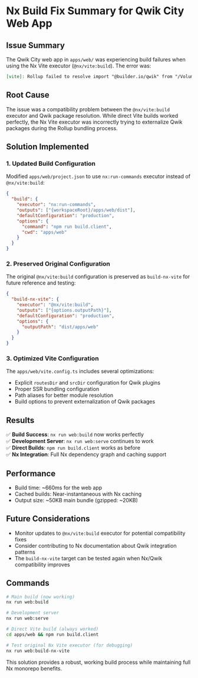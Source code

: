 # Nx Build Fix Summary for Qwik City Web App

## Issue Summary

The Qwik City web app in `apps/web/` was experiencing build failures when using the Nx Vite executor (`@nx/vite:build`). The error was:

```markdown
[vite]: Rollup failed to resolve import "@builder.io/qwik" from "/Volumes/MagicBag/GitHub/Mimic/Mimic/apps/web/src/root.tsx".
```

## Root Cause

The issue was a compatibility problem between the `@nx/vite:build` executor and Qwik package resolution. While direct Vite builds worked perfectly, the Nx Vite executor was incorrectly trying to externalize Qwik packages during the Rollup bundling process.

## Solution Implemented

### 1. Updated Build Configuration

Modified `apps/web/project.json` to use `nx:run-commands` executor instead of `@nx/vite:build`:

```json
{
  "build": {
    "executor": "nx:run-commands",
    "outputs": ["{workspaceRoot}/apps/web/dist"],
    "defaultConfiguration": "production",
    "options": {
      "command": "npm run build.client",
      "cwd": "apps/web"
    }
  }
}
```

### 2. Preserved Original Configuration

The original `@nx/vite:build` configuration is preserved as `build-nx-vite` for future reference and testing:

```json
{
  "build-nx-vite": {
    "executor": "@nx/vite:build",
    "outputs": ["{options.outputPath}"],
    "defaultConfiguration": "production",
    "options": {
      "outputPath": "dist/apps/web"
    }
  }
}
```

### 3. Optimized Vite Configuration

The `apps/web/vite.config.ts` includes several optimizations:

- Explicit `routesDir` and `srcDir` configuration for Qwik plugins
- Proper SSR bundling configuration
- Path aliases for better module resolution
- Build options to prevent externalization of Qwik packages

## Results

✅ **Build Success**: `nx run web:build` now works perfectly  
✅ **Development Server**: `nx run web:serve` continues to work  
✅ **Direct Builds**: `npm run build.client` works as before  
✅ **Nx Integration**: Full Nx dependency graph and caching support  

## Performance

- Build time: ~660ms for the web app
- Cached builds: Near-instantaneous with Nx caching
- Output size: ~50KB main bundle (gzipped: ~20KB)

## Future Considerations

- Monitor updates to `@nx/vite:build` executor for potential compatibility fixes
- Consider contributing to Nx documentation about Qwik integration patterns
- The `build-nx-vite` target can be tested again when Nx/Qwik compatibility improves

## Commands

```bash
# Main build (now working)
nx run web:build

# Development server
nx run web:serve

# Direct Vite build (always worked)
cd apps/web && npm run build.client

# Test original Nx Vite executor (for debugging)
nx run web:build-nx-vite
```

This solution provides a robust, working build process while maintaining full Nx monorepo benefits.
